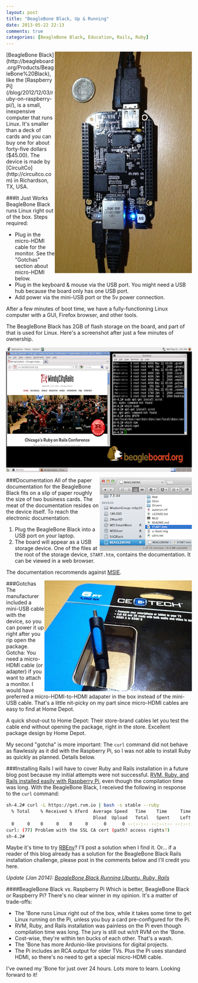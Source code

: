 ```yaml
---
layout: post
title: "BeagleBone Black, Up & Running"
date: 2013-05-22 22:13
comments: true
categories: [BeagleBone Black, Education, Rails, Ruby]
---
```

<img src="/images/BeagleBoneBlack.jpg" width="372" height="600" title="BeagleBone Black" alt="BeagleBone Black" align="right">
[BeagleBone Black](http://beagleboard.org/Products/BeagleBone%20Black), like the [Raspberry Pi](/blog/2012/12/03/ruby-on-raspberry-pi/), is a small, inexpensive computer that runs Linux. It's smaller than a deck of cards and you can buy one for about forty-five dollars ($45.00). The device is made by [CircuitCo](http://circuitco.com) in Richardson, TX, USA.

###It Just Works
BeagleBone Black runs Linux right out of the box. Steps required:

* Plug in the micro-HDMI cable for the monitor. See the "Gotchas"
  section about micro-HDMI below.
* Plug in the keyboard & mouse via the USB port. You might need a USB hub because the board only has one USB port.
* Add power via the mini-USB port or the 5v power connection. 

After a few minutes of boot time, we have a fully-functioning Linux computer with a GUI, Firefox browser, and other tools.
<!--more-->
The BeagleBone Black has 2GB of flash storage on the board, and part
of that is used for Linux. Here's a screenshot after just a few minutes of ownership.

<center><img src="/images/BeagleBoneBlack-WindyCityRails.png" width="600" height="338" title="BeagleBone Black Firefox WindyCityRails" alt="BeagleBone Black Firefox WindyCityRails" align="center"></center>

###Documentation
<img src="/images/BeagleBoneBlack-USB.png" width="250" height="200" title="BeagleBone Black USB" alt="BeagleBone Black USB" align="right">
All of the paper documentation for the BeagleBone Black fits on a slip of paper roughly the size of two business cards. The meat of the documentation resides on the device itself. To reach the electronic documentation:

1. Plug the BeagleBone Black into a USB port on your laptop.
2. The board will appear as a USB storage device. One of the files at the
root of the storage device, `START.htm`, contains the documentation. It
can be viewed in a web browser.

The documentation recommends against [MSIE](http://en.wikipedia.org/wiki/Internet_Explorer).

###Gotchas
<img src="/images/micro-HDMI-home-depot.jpg" width="400" height="300" title="Micro HDMI Home Depot" alt="Micro HDMI Home Depot" align="right">
The manufacturer included a mini-USB cable with the device, so you can power it up right after you rip open the package. Gotcha: You need a micro-HDMI cable (or adapter) if you want to attach a monitor. I would have preferred a micro-HDMI-to-HDMI adapater in the box instead of the mini-USB cable. That's a little nit-picky on my part since micro-HDMI cables are easy to find at Home Depot.  

A quick shout-out to Home Depot: Their store-brand cables let you test the cable end without opening the package, right in the store. Excellent package design by Home Depot.

My second "gotcha" is more important: The `curl` command did not behave as flawlessly as it did with the Raspberry Pi, so I was not able to install Ruby as quickly as planned. Details below.

###Installing Rails
I will have to cover Ruby and Rails installation in a future blog post because my initial attempts were not successful. [RVM, Ruby, and Rails installed easily with Raspberry Pi](/blog/2012/12/03/ruby-on-raspberry-pi/), even though the compilation time was long. With the BeagleBone Black, I received the following in response to the `curl` command:

```bash
sh-4.2# curl -L https://get.rvm.io | bash -s stable --ruby
  % Total    % Received % Xferd  Average Speed   Time    Time     Time  Current
                                 Dload  Upload   Total   Spent    Left  Speed
  0     0    0     0    0     0      0      0 --:--:-- --:--:-- --:--:--     0
curl: (77) Problem with the SSL CA cert (path? access rights?)
sh-4.2# 
```

Maybe it's time to try [RBEnv](https://github.com/sstephenson/rbenv)? I'll post a solution when I find it. Or... if a reader of this blog already has a solution for the BeagleBone Black Rails installation challenge, please post in the comments below and I'll credit you here.

_Update (Jan 2014): [BeagleBone Black Running Ubuntu, Ruby, Rails](/blog/2014/01/02/beaglebone-black-ubuntu-part-1/)_

####BeagleBone Black vs. Raspberry Pi
Which is better, BeagleBone Black or Raspberry Pi? There's no clear winner in my opinion. It's a matter of trade-offs:

* The 'Bone runs Linux right out of the box, while it takes some time to get Linux running on the Pi, unless you buy a card pre-configured for the Pi.
* RVM, Ruby, and Rails installation was painless on the Pi even though compilation time was long. The jury is still out w/r/t RVM on the 'Bone.
* Cost-wise, they're within ten bucks of each other. That's a wash.
* The 'Bone has more Ardunio-like provisions for digital projects.
* The Pi includes an RCA output for older TVs. Plus the Pi uses standard HDMI, so there's no need to get a special micro-HDMI cable.

I've owned my 'Bone for just over 24 hours. Lots more to learn. Looking forward to it!
